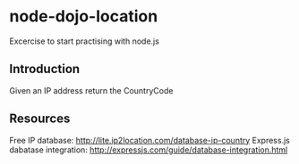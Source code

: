 # node-dojo-location
Excercise to start practising with node.js

## Introduction
Given an IP address return the CountryCode

## Resources
Free IP database: http://lite.ip2location.com/database-ip-country
Express.js dabatase integration: http://expressjs.com/guide/database-integration.html
